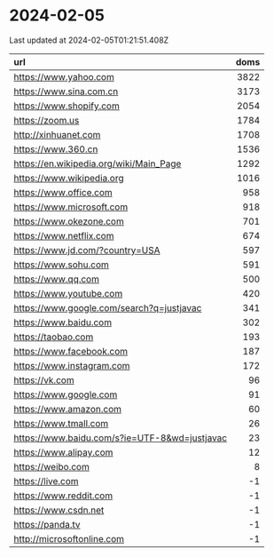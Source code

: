 # 2024-02-05

<!-- BEGIN -->
Last updated at 2024-02-05T01:21:51.408Z

url | doms
:- | -:
https://www.yahoo.com | 3822
https://www.sina.com.cn | 3173
https://www.shopify.com | 2054
https://zoom.us | 1784
http://xinhuanet.com | 1708
https://www.360.cn | 1536
https://en.wikipedia.org/wiki/Main_Page | 1292
https://www.wikipedia.org | 1016
https://www.office.com | 958
https://www.microsoft.com | 918
https://www.okezone.com | 701
https://www.netflix.com | 674
https://www.jd.com/?country=USA | 597
https://www.sohu.com | 591
https://www.qq.com | 500
https://www.youtube.com | 420
https://www.google.com/search?q=justjavac | 341
https://www.baidu.com | 302
https://taobao.com | 193
https://www.facebook.com | 187
https://www.instagram.com | 172
https://vk.com | 96
https://www.google.com | 91
https://www.amazon.com | 60
https://www.tmall.com | 26
https://www.baidu.com/s?ie=UTF-8&wd=justjavac | 23
https://www.alipay.com | 12
https://weibo.com | 8
https://live.com | -1
https://www.reddit.com | -1
https://www.csdn.net | -1
https://panda.tv | -1
http://microsoftonline.com | -1
<!-- END -->
